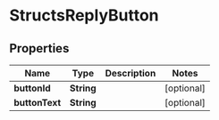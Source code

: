 

# StructsReplyButton


## Properties

| Name | Type | Description | Notes |
|------------ | ------------- | ------------- | -------------|
|**buttonId** | **String** |  |  [optional] |
|**buttonText** | **String** |  |  [optional] |



